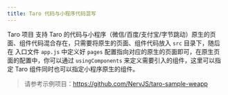 ```yaml
---
title: Taro 代码与小程序代码混写
---
```


Taro 项目 支持 Taro 的代码与小程序（微信/百度/支付宝/字节跳动）原生的页面、组件代码混合存在，只需要将原生的页面、组件代码放入 `src` 目录下，随后在 入口文件 `app.js` 中定义好 `pages` 配置指向对应的原生的页面即可，在原生页面的配置中，你可以通过 `usingComponents` 来定义需要引入的组件，这里可以指定 Taro 组件同时也可以指定小程序原生的组件。

> 请参考示例项目：https://github.com/NervJS/taro-sample-weapp
